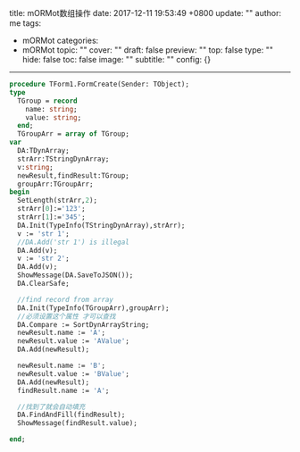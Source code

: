 title: mORMot数组操作
date: 2017-12-11 19:53:49 +0800
update: ""
author: me
tags:
- mORMot
categories:
- mORMot
topic: ""
cover: ""
draft: false
preview: ""
top: false
type: ""
hide: false
toc: false
image: ""
subtitle: ""
config: {}


---



```pascal
procedure TForm1.FormCreate(Sender: TObject);
type
  TGroup = record
    name: string;
    value: string;
  end;
  TGroupArr = array of TGroup;
var
  DA:TDynArray;
  strArr:TStringDynArray;
  v:string;
  newResult,findResult:TGroup;
  groupArr:TGroupArr;
begin
  SetLength(strArr,2);
  strArr[0]:='123';
  strArr[1]:='345';
  DA.Init(TypeInfo(TStringDynArray),strArr);
  v := 'str 1';
  //DA.Add('str 1') is illegal
  DA.Add(v);
  v := 'str 2';
  DA.Add(v);
  ShowMessage(DA.SaveToJSON());
  DA.ClearSafe;

  //find record from array
  DA.Init(TypeInfo(TGroupArr),groupArr);
  //必须设置这个属性 才可以查找
  DA.Compare := SortDynArrayString;
  newResult.name := 'A';
  newResult.value := 'AValue';
  DA.Add(newResult);

  newResult.name := 'B';
  newResult.value := 'BValue';
  DA.Add(newResult);
  findResult.name := 'A';

  //找到了就会自动填充
  DA.FindAndFill(findResult);
  ShowMessage(findResult.value);

end;
```
